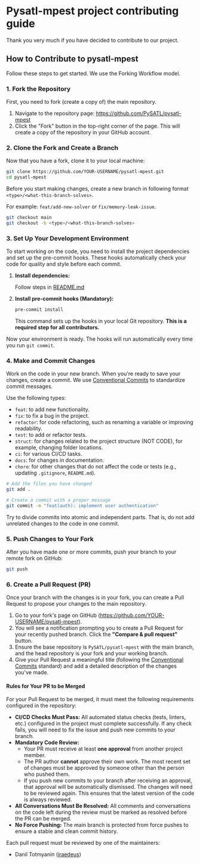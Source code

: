 # Pysatl-mpest project contributing guide

Thank you very much if you have decided to contribute to our project.

## How to Contribute to pysatl-mpest

Follow these steps to get started. We use the Forking Workflow model.

### 1. Fork the Repository

First, you need to fork (create a copy of) the main repository.

1. Navigate to the repository page: https://github.com/PySATL/pysatl-mpest
2. Click the "Fork" button in the top-right corner of the page. This will create a copy of the repository in your GitHub account.



### 2. Clone the Fork and Create a Branch

Now that you have a fork, clone it to your local machine:

```bash
git clone https://github.com/YOUR-USERNAME/pysatl-mpest.git
cd pysatl-mpest
```

Before you start making changes, create a new branch in following format `<type>/<what-this-branch-solves>`.

For example: `feat/add-new-solver` or `fix/memory-leak-issue`.

```bash
git checkout main
git checkout -b <type>/<what-this-branch-solves>
```



### 3. Set Up Your Development Environment

To start working on the code, you need to install the project dependencies and set up the pre-commit hooks. These hooks automatically check your code for quality and style before each commit.

1. **Install dependencies:**

   Follow steps in [README.md](README.md)

2. **Install pre-commit hooks (Mandatory):**

   ```bash
   pre-commit install
   ```

   This command sets up the hooks in your local Git repository. **This is a required step for all contributors.**

Now your environment is ready. The hooks will run automatically every time you run `git commit`.



### 4. Make and Commit Changes

Work on the code in your new branch. When you're ready to save your changes, create a commit. We use [Conventional Commits](https://www.conventionalcommits.org/en/v1.0.0/) to standardize commit messages.

Use the following types:

- `feat`: to add new functionality.
- `fix`: to fix a bug in the project.
- `refactor`: for code refactoring, such as renaming a variable or improving readability.
- `test`: to add or refactor tests.
- `struct`: for changes related to the project structure (NOT CODE), for example, changing folder locations.
- `ci`: for various CI/CD tasks.
- `docs`: for changes in documentation.
- `chore`: for other changes that do not affect the code or tests (e.g., updating `.gitignore`, `README.md`).



```bash
# Add the files you have changed
git add .

# Create a commit with a proper message
git commit -m "feat(auth): implement user authentication"
```

Try to divide commits into atomic and independent parts. That is, do not add unrelated changes to the code in one commit.



### 5. Push Changes to Your Fork

After you have made one or more commits, push your branch to your remote fork on GitHub:

```bash
git push
```



### 6. Create a Pull Request (PR)

Once your branch with the changes is in your fork, you can create a Pull Request to propose your changes to the main repository.

1. Go to your fork's page on GitHub (https://github.com/YOUR-USERNAME/pysatl-mpest).
2. You will see a notification prompting you to create a Pull Request for your recently pushed branch. Click the **"Compare & pull request"** button.
3. Ensure the base repository is `PySATL/pysatl-mpest` with the main branch, and the head repository is your fork and your working branch.
4. Give your Pull Request a meaningful title (following the [Conventional Commits](https://www.google.com/url?sa=E&q=https%3A%2F%2Fwww.conventionalcommits.org%2F) standard) and add a detailed description of the changes you've made.

#### Rules for Your PR to be Merged

For your Pull Request to be merged, it must meet the following requirements configured in the repository:

- **CI/CD Checks Must Pass:** All automated status checks (tests, linters, etc.) configured in the  project must complete successfully. If any check fails, you will need to fix the issue and push new commits to your branch.
- **Mandatory Code Review:**
  - Your PR must receive at least **one approval** from another project member.
  - The PR author **cannot** approve their own work. The most recent set of changes must be approved by someone other than the person who pushed them.
  - If you push new commits to your branch after receiving an approval, that  approval will be automatically dismissed. The changes will need to be  reviewed again. This ensures that the latest version of the code is  always reviewed.
- **All Conversations Must Be Resolved:** All comments and conversations on the code left during the review must be marked as resolved before the PR can be merged.
- **No Force Pushing:** The main branch is protected from force pushes to ensure a stable and clean commit history.

Each pull request must be reviewed by one of the maintainers:

* Danil Totmyanin ([iraedeus](https://github.com/iraedeus))
